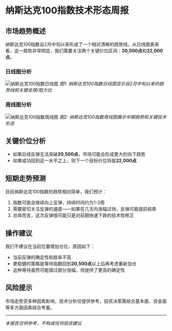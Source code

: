 # 纳斯达克100指数技术形态周报

## 市场趋势概述

纳斯达克100指数自2月中旬以来形成了一个相对清晰的趋势线。从日线图表来看，这一趋势非常明显，我们需要关注两个关键价位区间：**20,500点**和**22,000点**。

### 日线图分析
![纳斯达克100指数日线图](https://www.tradingview.com/x/8WLoNdRt/)
*图1: 纳斯达克100指数日线图显示自2月中旬以来的趋势线和关键支撑/阻力位*

### 周线图分析
![纳斯达克100指数周线图](https://www.tradingview.com/x/pHyiITVT/)
*图2: 纳斯达克100指数周线图展示中期趋势和关键技术形态*

## 关键价位分析

- 如果后续反弹无法突破**20,500点**，市场可能会形成更大的向下趋势
- 如果成功回到这一水平之上，则下一个目标价位将是**22,000点**

## 短期走势预测

目前纳斯达克100指数的趋势相对简单，我们预计：

1. 指数可能会继续向上反弹，持续时间约为1-2周
2. 需要密切关注反弹的速度——如果在几天内涨幅过快，反弹可能提前结束
3. 总体而言，这次反弹很可能只是对前期快速下跌的技术性修正

## 操作建议

我们不建议在当前位置增加仓位，原因如下：

- 当前反弹的确定性和胜率不高
- 更稳健的策略是等待指数回到**20,500点**以上后再考虑重新加仓
- 这种等待虽然可能错过部分涨幅，但提供了更高的确定性

## 风险提示

市场走势受多种因素影响，技术分析仅提供参考，投资决策需结合基本面、资金面等多方面因素综合考量。

---

*本报告仅供参考，不构成任何投资建议*
